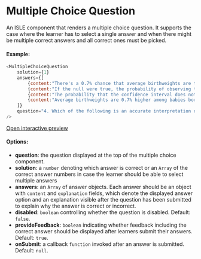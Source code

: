 # Multiple Choice Question

An ISLE component that renders a multiple choice question. It supports the case where the learner has to select a single answer and when there might be multiple correct answers and all correct ones must be picked.

#### Example:

``` js
<MultipleChoiceQuestion
    solution={1}
    answers={[
        {content:"There's a 0.7% chance that average birthweights are the same among smoking and non-smoking mothers", explanation:""},
        {content:"If the null were true, the probability of observing this large a difference in average birthweights in our data is 0.7%", explanation:""},
        {content:"The probability that the confidence interval does not contain the true mean difference is 0.7%", explanation:""},
        {content:"Average birthweights are 0.7% higher among babies born to non-smoking mothers", explanation:""}
    ]}
    question="4. Which of the following is an accurate interpretation of the p-value?"
/>
```

 [Open interactive preview](https://isle.heinz.cmu.edu/components/multiple-choice-question/)

#### Options:

* __question__: the question displayed at the top of the multiple choice component.
* __solution__: a `number` denoting which answer is correct or an `Array` of the correct answer numbers in case the learner should be able to select multiple answers
* __answers__: an `Array` of answer objects. Each answer should be an object with `content` and `explanation` fields, which denote the displayed answer option and an explanation visible after the question has been submitted to explain why the answer is correct or incorrect. 
* __disabled__: `boolean` controlling whether the question is disabled. Default: `false`.
* __provideFeedback__: `boolean` indicating whether feedback including the correct answer should be displayed after learners submit their answers. Default: `true`. 
* __onSubmit__: a callback `function` invoked after an answer is submitted. Default: `null`.
